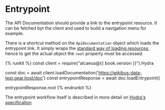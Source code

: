 # Entrypoint

The API Documentation should provide a link to the entrypoint resource. It can be fetched byt the client
and used to build a navigation menu for example.

There is a shortcut method on the `ApiDocumentation` object which loads the entrypoint link.
It simply wraps the [standard way of loading resources][load], hence to get the actual object the `root`
property must be accessed.

[load]: ../representations/hydra.html

{% runkit %}
const client = require("alcaeus@{{ book.version }}").Hydra

const doc = await client.loadDocumentation('https://wikibus-data-test.gear.host/doc')
const entrypointResponse = await doc.loadEntrypoint()

entrypointResponse.root
{% endrunkit %}

The entrypoint workflow itself is described in more detail on [Hydra's specification](http://www.hydra-cg.com/spec/latest/core/#discovering-a-hydra-powered-web-api)
